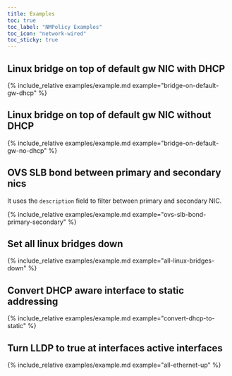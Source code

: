 ```yaml
---
title: Examples
toc: true
toc_label: "NMPolicy Examples"
toc_icon: "network-wired"
toc_sticky: true
---
```



## Linux bridge on top of default gw NIC with DHCP

{% include_relative examples/example.md example="bridge-on-default-gw-dhcp" %}

## Linux bridge on top of default gw NIC without DHCP

{% include_relative examples/example.md example="bridge-on-default-gw-no-dhcp" %}

## OVS SLB bond between primary and secondary nics

It uses the `description` field to filter between primary and secondary NIC.

{% include_relative examples/example.md example="ovs-slb-bond-primary-secondary" %}

## Set all linux bridges down

{% include_relative examples/example.md example="all-linux-bridges-down" %}

## Convert DHCP aware interface to static addressing

{% include_relative examples/example.md example="convert-dhcp-to-static" %}

## Turn LLDP to true at interfaces active interfaces

{% include_relative examples/example.md example="all-ethernet-up" %}
